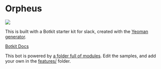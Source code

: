 # Orpheus

![](https://raw.githubusercontent.com/hackclub/dinosaurs/master/club_dinosaur.png)

This is built with a Botkit starter kit for slack, created with the [Yeoman generator](https://github.com/howdyai/botkit/tree/master/packages/generator-botkit#readme).

[Botkit Docs](https://botkit.ai/docs/v4)

This bot is powered by [a folder full of modules](https://botkit.ai/docs/v4/core.html#organize-your-bot-code). 
Edit the samples, and add your own in the [features/](features/) folder.